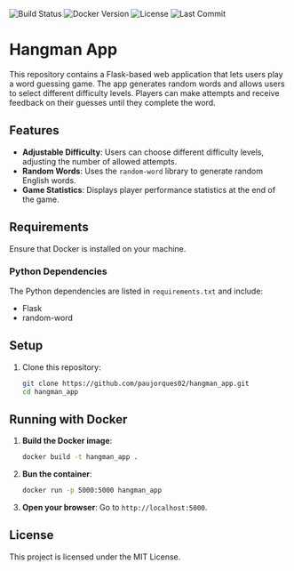 ![Build Status](https://img.shields.io/badge/build-passing-brightgreen)
![Docker Version](https://img.shields.io/badge/docker-20.10-blue)
![License](https://img.shields.io/badge/license-MIT-green)
![Last Commit](https://img.shields.io/github/last-commit/paujorques02/hangman)


# Hangman App

This repository contains a Flask-based web application that lets users play a word guessing game. The app generates random words and allows users to select different difficulty levels. Players can make attempts and receive feedback on their guesses until they complete the word.

## Features

- **Adjustable Difficulty**: Users can choose different difficulty levels, adjusting the number of allowed attempts.
- **Random Words**: Uses the `random-word` library to generate random English words.
- **Game Statistics**: Displays player performance statistics at the end of the game.

## Requirements

Ensure that Docker is installed on your machine.

### Python Dependencies
The Python dependencies are listed in `requirements.txt` and include:
- Flask
- random-word

## Setup

1. Clone this repository:
   ```bash
   git clone https://github.com/paujorques02/hangman_app.git
   cd hangman_app
   ```

## Running with Docker

1. **Build the Docker image**:
    ```bash
    docker build -t hangman_app .
    ```

2. **Bun the container**:
    ```bash 
    docker run -p 5000:5000 hangman_app
    ```

3. **Open your browser**:
    Go to `http://localhost:5000`.

## License

This project is licensed under the MIT License.
